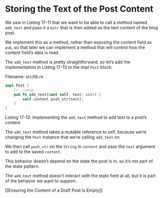 # Storing the Text of the Post Content

We saw in Listing 17-11 that we want to be able to call a method named `add_text` and pass it a `&str` that is then added as the text content of the blog post.

We implement this as a method, rather than exposing the content field as `pub`, so that later we can implement a method that will control how the content field’s data is read.

The `add_text` method is pretty straightforward, so let’s add the implementation in Listing 17-13 to the impl `Post` block:

Filename: src/lib.rs

```rust
impl Post {
    // --snip--
    pub fn add_text(&mut self, text: &str) {
        self.content.push_str(text);
    }
}
```

Listing 17-13: Implementing the `add_text` method to add text to a post’s content

The `add_text` method takes a mutable reference to self, because we’re changing the `Post` instance that we’re calling `add_text` on.

We then call `push_str` on the `String` in `content` and pass the `text` argument to add to the saved `content`.

This behavior doesn’t depend on the state the post is in, so it’s not part of the state pattern.

The `add_text` method doesn’t interact with the state field at all, but it is part of the behavior we want to support.



[[Ensuring the Content of a Draft Post Is Empty]]
